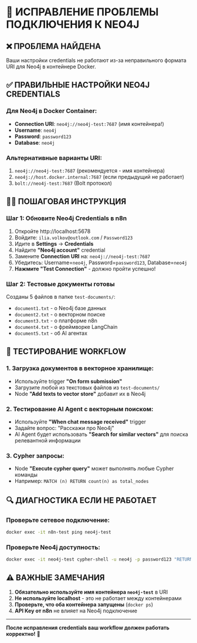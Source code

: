 # 🔧 ИСПРАВЛЕНИЕ ПРОБЛЕМЫ ПОДКЛЮЧЕНИЯ К NEO4J

## ❌ **ПРОБЛЕМА НАЙДЕНА**

Ваши настройки credentials не работают из-за неправильного формата URI для Neo4j в контейнере Docker.

## ✅ **ПРАВИЛЬНЫЕ НАСТРОЙКИ NEO4J CREDENTIALS**

### **Для Neo4j в Docker Container:**
- **Connection URI**: `neo4j://neo4j-test:7687` (имя контейнера!)
- **Username**: `neo4j`  
- **Password**: `password123`
- **Database**: `neo4j`

### **Альтернативные варианты URI:**
1. `neo4j://neo4j-test:7687` (рекомендуется - имя контейнера)
2. `neo4j://host.docker.internal:7687` (если предыдущий не работает)
3. `bolt://neo4j-test:7687` (Bolt протокол)

## 🏃‍♂️ **ПОШАГОВАЯ ИНСТРУКЦИЯ**

### **Шаг 1: Обновите Neo4j Credentials в n8n**
1. Откройте http://localhost:5678
2. Войдите: `ilia.volkov@outlook.com` / `Password123`
3. Идите в **Settings** → **Credentials**  
4. Найдите **"Neo4j account"** credential
5. Замените **Connection URI** на: `neo4j://neo4j-test:7687`
6. Убедитесь: Username=`neo4j`, Password=`password123`, Database=`neo4j`
7. **Нажмите "Test Connection"** - должно пройти успешно!

### **Шаг 2: Тестовые документы готовы**
Созданы 5 файлов в папке `test-documents/`:
- `document1.txt` - о Neo4j базе данных
- `document2.txt` - о векторном поиске  
- `document3.txt` - о платформе n8n
- `document4.txt` - о фреймворке LangChain
- `document5.txt` - об AI агентах

## 🚀 **ТЕСТИРОВАНИЕ WORKFLOW**

### **1. Загрузка документов в векторное хранилище:**
- Используйте trigger **"On form submission"** 
- Загрузите любой из текстовых файлов из `test-documents/`
- Node **"Add texts to vector store"** добавит их в Neo4j

### **2. Тестирование AI Agent с векторным поиском:**
- Используйте **"When chat message received"** trigger
- Задайте вопрос: "Расскажи про Neo4j" 
- AI Agent будет использовать **"Search for similar vectors"** для поиска релевантной информации

### **3. Cypher запросы:**
- Node **"Execute cypher query"** может выполнять любые Cypher команды
- Например: `MATCH (n) RETURN count(n) as total_nodes`

## 🔍 **ДИАГНОСТИКА ЕСЛИ НЕ РАБОТАЕТ**

### **Проверьте сетевое подключение:**
```bash
docker exec -it n8n-test ping neo4j-test
```

### **Проверьте Neo4j доступность:**
```bash  
docker exec -it neo4j-test cypher-shell -u neo4j -p password123 "RETURN 1"
```

## ⚠️ **ВАЖНЫЕ ЗАМЕЧАНИЯ**

1. **Обязательно используйте имя контейнера `neo4j-test`** в URI
2. **Не используйте localhost** - это не работает между контейнерами
3. **Проверьте, что оба контейнера запущены** (`docker ps`)
4. **API Key от n8n** не влияет на Neo4j подключение

---

**После исправления credentials ваш workflow должен работать корректно!** 🎉
